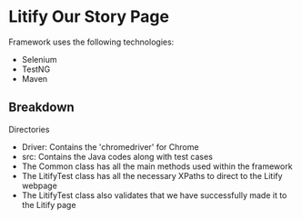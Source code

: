 # Litify Our Story Page

Framework uses the following technologies: 
- Selenium
- TestNG
- Maven

## Breakdown 
Directories 
- Driver: Contains the 'chromedriver' for Chrome
- src: Contains the Java codes along with test cases
- The Common class has all the main methods used within the framework
- The LitifyTest class has all the necessary XPaths to direct to the Litify webpage
- The LitifyTest class also validates that we have successfully made it to the Litify page




